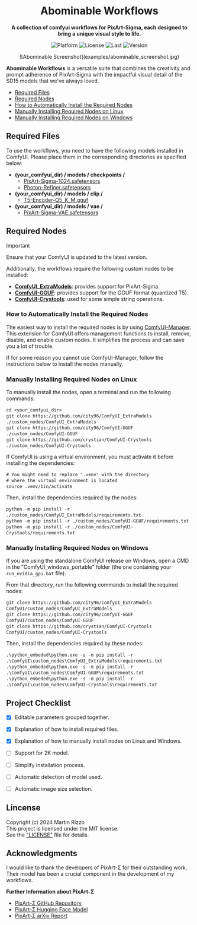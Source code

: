 <div align="center">

# Abominable Workflows
**A collection of comfyui workflows for PixArt-Sigma, each designed to bring a unique visual style to life.**

<p>
<img alt="Platform" src="https://img.shields.io/badge/platform-ComfyUI-33F">
<img alt="License"  src="https://img.shields.io/github/license/martin-rizzo/AbominableWorkflows?color=11D">
<img alt="Last"     src="https://img.shields.io/github/last-commit/martin-rizzo/AbominableWorkflows">
<img alt="Version"  src="https://img.shields.io/github/v/tag/martin-rizzo/AbominableWorkflows?label=version">
</p>
![Abominable Screenshot](examples/abominable_screenshot.jpg)
</div>

**Abominable Workflows** is a versatile suite that combines the creativity and
prompt adherence of PixArt-Sigma with the impactful visual detail of the SD15
models that we've always loved.

 * [Required Files](#required-files)
 * [Required Nodes](#required-nodes)
 * [How to Automatically Install the Required Nodes](#how-to-automatically-install-the-required-nodes)
 * [Manually Installing Required Nodes on Linux](#manually-installing-required-nodes-on-linux)
 * [Manually Installing Required Nodes on Windows](#manually-installing-required-nodes-on-windows)


## Required Files

To use the workflows, you need to have the following models installed in ComfyUI.
Please place them in the corresponding directories as specified below:

 * __(your_comfyui_dir) / models / checkpoints /__
   * [PixArt-Sigma-1024.safetensors](
     https://huggingface.co/martin-rizzo/AbominableWorkflows/tree/main/checkpoints)
   * [Photon-Refiner.safetensors](
     https://huggingface.co/martin-rizzo/AbominableWorkflows/tree/main/checkpoints)
 * __(your_comfyui_dir) / models / clip /__
   * [T5-Encoder-Q5_K_M.gguf](
     https://huggingface.co/martin-rizzo/AbominableWorkflows/tree/main/clip)
 * __(your_comfyui_dir) / models / vae /__
   * [PixArt-Sigma-VAE.safetensors](
     https://huggingface.co/martin-rizzo/AbominableWorkflows/tree/main/vae)


## Required Nodes

> [!IMPORTANT]
> Ensure that your ComfyUI is updated to the latest version.

Additionally, the workflows require the following custom nodes to be installed:
 * [__ComfyUI_ExtraModels__](
   https://github.com/city96/ComfyUI_ExtraModels): provides support for PixArt-Sigma.
 * [__ComfyUI-GGUF__](
   https://github.com/city96/ComfyUI-GGUF): provides support for the GGUF format (quantized T5).
 * [__ComfyUI-Crystools__](
   https://github.com/crystian/ComfyUI-Crystools): used for some simple string operations.

### How to Automatically Install the Required Nodes

The easiest way to install the required nodes is by using [ComfyUI-Manager](https://github.com/ltdrdata/ComfyUI-Manager).
This extension for ComfyUI offers management functions to install, remove,
disable, and enable custom nodes. It simplifies the process and can save you
a lot of trouble.

If for some reason you cannot use ComfyUI-Manager, follow the instructions
below to install the nodes manually.

### Manually Installing Required Nodes on Linux

To manually install the nodes, open a terminal and run the following commands:
```
cd <your_comfyui_dir>
git clone https://github.com/city96/ComfyUI_ExtraModels ./custom_nodes/ComfyUI_ExtraModels
git clone https://github.com/city96/ComfyUI-GGUF        ./custom_nodes/ComfyUI-GGUF
git clone https://github.com/crystian/ComfyUI-Crystools ./custom_nodes/ComfyUI-Crystools
```

If ComfyUI is using a virtual environment, you must activate it before installing
the dependencies:
```
# You might need to replace '.venv' with the directory
# where the virtual environment is located
source .venv/bin/activate
```

Then, install the dependencies required by the nodes:
```
python -m pip install -r ./custom_nodes/ComfyUI_ExtraModels/requirements.txt
python -m pip install -r ./custom_nodes/ComfyUI-GGUF/requirements.txt
python -m pip install -r ./custom_nodes/ComfyUI-Crystools/requirements.txt
```

### Manually Installing Required Nodes on Windows

If you are using the standalone ComfyUI release on Windows, open a CMD in
the "ComfyUI_windows_portable" folder (the one containing your `run_nvidia_gpu.bat`
file).

From that directory, run the following commands to install the required nodes:
```
git clone https://github.com/city96/ComfyUI_ExtraModels ComfyUI/custom_nodes/ComfyUI_ExtraModels
git clone https://github.com/city96/ComfyUI-GGUF        ComfyUI/custom_nodes/ComfyUI-GGUF
git clone https://github.com/crystian/ComfyUI-Crystools ComfyUI/custom_nodes/ComfyUI-Crystools
```

Then, install the dependencies required by these nodes:
```
.\python_embeded\python.exe -s -m pip install -r .\ComfyUI\custom_nodes\ComfyUI_ExtraModels\requirements.txt
.\python_embeded\python.exe -s -m pip install -r .\ComfyUI\custom_nodes\ComfyUI-GGUF\requirements.txt
.\python_embeded\python.exe -s -m pip install -r .\ComfyUI\custom_nodes\ComfyUI-Crystools\requirements.txt
```


## Project Checklist

- [x] Editable parameters grouped together.
- [x] Explanation of how to install required files.
- [x] Explanation of how to manually install nodes on Linux and Windows.
- [ ] Support for 2K model.
- [ ] Simplify installation process.
- [ ] Automatic detection of model used.
- [ ] Automatic image size selection.


## Lincense

Copyright (c) 2024 Martin Rizzo  
This project is licensed under the MIT license.  
See the ["LICENSE"](LICENSE) file for details.


## Acknowledgments

I would like to thank the developers of PixArt-Σ for their outstanding work.
Their model has been a crucial component in the development of my workflows.

__Further Information about PixArt-Σ__:
  * [PixArt-Σ GitHub Repository](https://github.com/PixArt-alpha/PixArt-sigma)
  * [PixArt-Σ Hugging Face Model](https://huggingface.co/PixArt-alpha/PixArt-Sigma-XL-2-1024-MS)
  * [PixArt-Σ arXiv Report](https://arxiv.org/abs/2403.04692)

